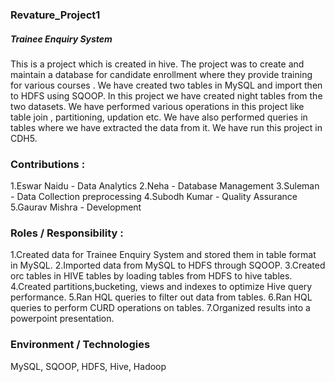 ### Revature_Project1

##### Trainee Enquiry System
This is a project which is created in hive. The project was to create and maintain a database for candidate enrollment where they provide training for various courses . We have created two tables in MySQL and import then to HDFS using SQOOP. In this project we have created night tables from the two datasets. We have performed various operations in this project like table join , partitioning, updation etc. We have also performed queries in tables where we have extracted the data from it. We have run this project in CDH5.

### Contributions :

1.Eswar Naidu - Data Analytics
2.Neha - Database Management
3.Suleman - Data Collection preprocessing
4.Subodh Kumar - Quality Assurance
5.Gaurav Mishra - Development

### Roles / Responsibility :

1.Created data for Trainee Enquiry System and stored them in table format in MySQL.
2.Imported data from MySQL to HDFS through SQOOP.
3.Created orc tables in HIVE tables by loading tables from HDFS to hive tables.
4.Created partitions,bucketing, views and indexes to optimize Hive query performance.
5.Ran HQL queries to filter out data from tables.
6.Ran HQL queries to perform CURD operations on tables.
7.Organized results into a powerpoint presentation.

### Environment / Technologies

MySQL, SQOOP, HDFS, Hive, Hadoop
